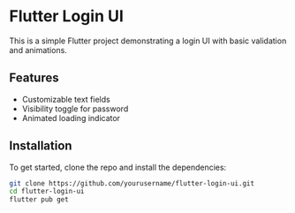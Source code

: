 # Flutter Login UI

This is a simple Flutter project demonstrating a login UI with basic validation and animations.

## Features

- Customizable text fields
- Visibility toggle for password
- Animated loading indicator

## Installation

To get started, clone the repo and install the dependencies:

```bash
git clone https://github.com/yourusername/flutter-login-ui.git
cd flutter-login-ui
flutter pub get
